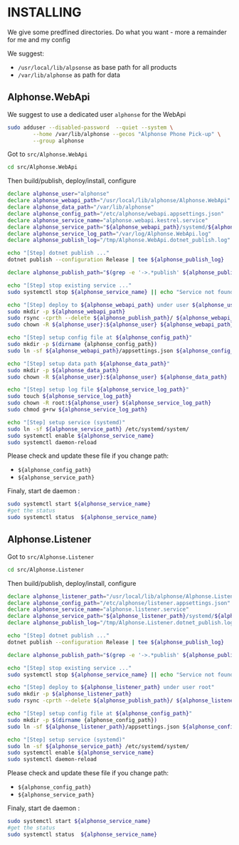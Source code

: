 INSTALLING
==========

We give some predfined directories.
Do what you want - more a  remainder for me and my config

We suggest:
- `/usr/local/lib/alpsonse` as base path for all products 
- `/var/lib/alphonse` as path for data

Alphonse.WebApi
---------------

We suggest to use a dedicated user `alphonse` for the WebApi
```bash
sudo adduser --disabled-password  --quiet --system \
        --home /var/lib/alphonse --gecos "Alphonse Phone Pick-up" \
        --group alphonse

```

Got to `src/Alphonse.WebApi`
```bash
cd src/Alphonse.WebApi
```

Then build/publish, deploy/install, configure
```bash
declare alphonse_user="alphonse"                                            && \
declare alphonse_webapi_path="/usr/local/lib/alphonse/Alphonse.WebApi"      && \
declare alphonse_data_path="/var/lib/alphonse"                              && \
declare alphonse_config_path="/etc/alphonse/webapi.appsettings.json"        && \
declare alphonse_service_name="alphonse.webapi.kestrel.service"             && \
declare alphonse_service_path="${alphonse_webapi_path}/systemd/${alphonse_service_name}" && \
declare alphonse_service_log_path="/var/log/Alphonse.WebApi.log"            && \
declare alphonse_publish_log="/tmp/Alphonse.WebApi.dotnet_publish.log"      && \

echo "[Step] dotnet publish ..."                                            && \
dotnet publish --configuration Release | tee ${alphonse_publish_log}        && \

declare alphonse_publish_path="$(grep -e '->.*publish' ${alphonse_publish_log} | \sed -e 's#^.* -> /#/#' -e 's#/$##' )"     && \

echo "[Step] stop existing service ..."                                         && \
sudo systemctl stop ${alphonse_service_name} || echo "Service not found"        && \

echo "[Step] deploy to ${alphonse_webapi_path} under user ${alphonse_user}"     && \
sudo mkdir -p ${alphonse_webapi_path}                                           && \
sudo rsync -cprth --delete ${alphonse_publish_path}/ ${alphonse_webapi_path}    && \
sudo chown -R ${alphonse_user}:${alphonse_user} ${alphonse_webapi_path}         && \

echo "[Step] setup config file at ${alphonse_config_path}"                      && \
sudo mkdir -p $(dirname {alphonse_config_path})                                 && \
sudo ln -sf ${alphonse_webapi_path}/appsettings.json ${alphonse_config_path}    && \

echo "[Step] setup data path ${alphonse_data_path}"                             && \
sudo mkdir -p ${alphonse_data_path}                                             && \
sudo chown -R ${alphonse_user}:${alphonse_user} ${alphonse_data_path}           && \

echo "[Step] setup log file ${alphonse_service_log_path}"                       && \
sudo touch ${alphonse_service_log_path}                                         && \
sudo chown -R root:${alphonse_user} ${alphonse_service_log_path}                && \
sudo chmod g+rw ${alphonse_service_log_path}                                    && \

echo "[Step] setup service (systemd)"                                           && \
sudo ln -sf ${alphonse_service_path} /etc/systemd/system/                       && \
sudo systemctl enable ${alphonse_service_name}                                  && \
sudo systemctl daemon-reload
```

Please check and update these file if you change path:
- `${alphonse_config_path}`
- `${alphonse_service_path}`

Finaly, start de daemon :
```bash
sudo systemctl start ${alphonse_service_name}
#get the status
sudo systemctl status  ${alphonse_service_name}
```

Alphonse.Listener
---------------

Got to `src/Alphonse.Listener`
```bash
cd src/Alphonse.Listener
```

Then build/publish, deploy/install, configure
```bash
declare alphonse_listener_path="/usr/local/lib/alphonse/Alphonse.Listener"  && \
declare alphonse_config_path="/etc/alphonse/listener.appsettings.json"      && \
declare alphonse_service_name="alphonse.listener.service"                   && \
declare alphonse_service_path="${alphonse_listener_path}/systemd/${alphonse_service_name}" && \
declare alphonse_publish_log="/tmp/Alphonse.Listener.dotnet_publish.log"    && \

echo "[Step] dotnet publish ..."                                            && \
dotnet publish --configuration Release | tee ${alphonse_publish_log}        && \

declare alphonse_publish_path="$(grep -e '->.*publish' ${alphonse_publish_log} | \sed -e 's#^.* -> /#/#' -e 's#/$##' )"     && \

echo "[Step] stop existing service ..."                                         && \
sudo systemctl stop ${alphonse_service_name} || echo "Service not found"        && \

echo "[Step] deploy to ${alphonse_listener_path} under user root"               && \
sudo mkdir -p ${alphonse_listener_path}                                         && \
sudo rsync -cprth --delete ${alphonse_publish_path}/ ${alphonse_listener_path}  && \

echo "[Step] setup config file at ${alphonse_config_path}"                      && \
sudo mkdir -p $(dirname {alphonse_config_path})                                 && \
sudo ln -sf ${alphonse_listener_path}/appsettings.json ${alphonse_config_path}  && \

echo "[Step] setup service (systemd)"                                           && \
sudo ln -sf ${alphonse_service_path} /etc/systemd/system/                       && \
sudo systemctl enable ${alphonse_service_name}                                  && \
sudo systemctl daemon-reload
```

Please check and update these file if you change path:
- `${alphonse_config_path}`
- `${alphonse_service_path}`

Finaly, start de daemon :
```bash
sudo systemctl start ${alphonse_service_name}
#get the status
sudo systemctl status  ${alphonse_service_name}
```